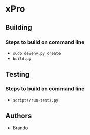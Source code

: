 # xPro 

## Building

### Steps to build on command line
- `sudo devenv.py create`
- `build.py`

## Testing

### Steps to build on command line
- `scripts/run-tests.py`

## Authors 
- Brando
